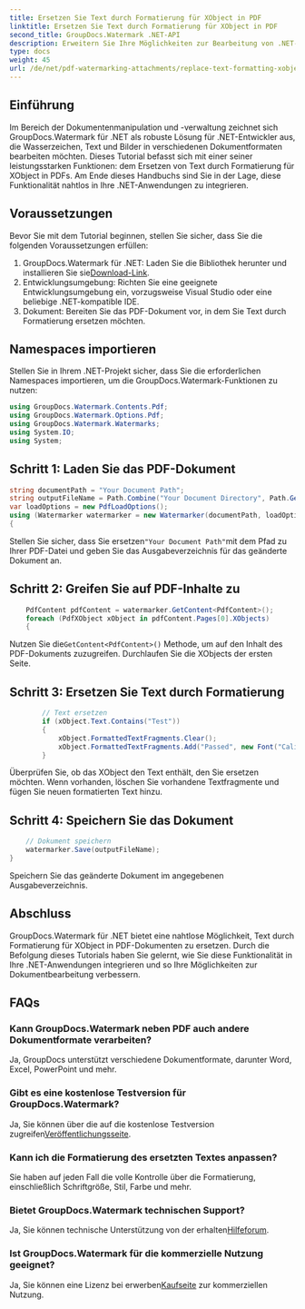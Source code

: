 ```yaml
---
title: Ersetzen Sie Text durch Formatierung für XObject in PDF
linktitle: Ersetzen Sie Text durch Formatierung für XObject in PDF
second_title: GroupDocs.Watermark .NET-API
description: Erweitern Sie Ihre Möglichkeiten zur Bearbeitung von .NET-Dokumenten mit GroupDocs für .NET. Erfahren Sie, wie Sie Text mühelos durch Formatierungen in PDFs ersetzen.
type: docs
weight: 45
url: /de/net/pdf-watermarking-attachments/replace-text-formatting-xobject-pdf/
---
```

## Einführung
Im Bereich der Dokumentenmanipulation und -verwaltung zeichnet sich GroupDocs.Watermark für .NET als robuste Lösung für .NET-Entwickler aus, die Wasserzeichen, Text und Bilder in verschiedenen Dokumentformaten bearbeiten möchten. Dieses Tutorial befasst sich mit einer seiner leistungsstarken Funktionen: dem Ersetzen von Text durch Formatierung für XObject in PDFs. Am Ende dieses Handbuchs sind Sie in der Lage, diese Funktionalität nahtlos in Ihre .NET-Anwendungen zu integrieren.
## Voraussetzungen
Bevor Sie mit dem Tutorial beginnen, stellen Sie sicher, dass Sie die folgenden Voraussetzungen erfüllen:
1.  GroupDocs.Watermark für .NET: Laden Sie die Bibliothek herunter und installieren Sie sie[Download-Link](https://releases.groupdocs.com/Watermark/net/).
2. Entwicklungsumgebung: Richten Sie eine geeignete Entwicklungsumgebung ein, vorzugsweise Visual Studio oder eine beliebige .NET-kompatible IDE.
3. Dokument: Bereiten Sie das PDF-Dokument vor, in dem Sie Text durch Formatierung ersetzen möchten.

## Namespaces importieren
Stellen Sie in Ihrem .NET-Projekt sicher, dass Sie die erforderlichen Namespaces importieren, um die GroupDocs.Watermark-Funktionen zu nutzen:
```csharp
using GroupDocs.Watermark.Contents.Pdf;
using GroupDocs.Watermark.Options.Pdf;
using GroupDocs.Watermark.Watermarks;
using System.IO;
using System;
```
## Schritt 1: Laden Sie das PDF-Dokument
```csharp
string documentPath = "Your Document Path";
string outputFileName = Path.Combine("Your Document Directory", Path.GetFileName(documentPath));
var loadOptions = new PdfLoadOptions();
using (Watermarker watermarker = new Watermarker(documentPath, loadOptions))
{
```
 Stellen Sie sicher, dass Sie ersetzen`"Your Document Path"`mit dem Pfad zu Ihrer PDF-Datei und geben Sie das Ausgabeverzeichnis für das geänderte Dokument an.
## Schritt 2: Greifen Sie auf PDF-Inhalte zu
```csharp
    PdfContent pdfContent = watermarker.GetContent<PdfContent>();
    foreach (PdfXObject xObject in pdfContent.Pages[0].XObjects)
    {
```
 Nutzen Sie die`GetContent<PdfContent>()` Methode, um auf den Inhalt des PDF-Dokuments zuzugreifen. Durchlaufen Sie die XObjects der ersten Seite.
## Schritt 3: Ersetzen Sie Text durch Formatierung
```csharp
        // Text ersetzen
        if (xObject.Text.Contains("Test"))
        {
            xObject.FormattedTextFragments.Clear();
            xObject.FormattedTextFragments.Add("Passed", new Font("Calibri", 19, FontStyle.Bold), Color.Red, Color.Aqua);
        }
```
Überprüfen Sie, ob das XObject den Text enthält, den Sie ersetzen möchten. Wenn vorhanden, löschen Sie vorhandene Textfragmente und fügen Sie neuen formatierten Text hinzu.
## Schritt 4: Speichern Sie das Dokument
```csharp
    // Dokument speichern
    watermarker.Save(outputFileName);
}
```
Speichern Sie das geänderte Dokument im angegebenen Ausgabeverzeichnis.

## Abschluss
GroupDocs.Watermark für .NET bietet eine nahtlose Möglichkeit, Text durch Formatierung für XObject in PDF-Dokumenten zu ersetzen. Durch die Befolgung dieses Tutorials haben Sie gelernt, wie Sie diese Funktionalität in Ihre .NET-Anwendungen integrieren und so Ihre Möglichkeiten zur Dokumentbearbeitung verbessern.
## FAQs
### Kann GroupDocs.Watermark neben PDF auch andere Dokumentformate verarbeiten?
Ja, GroupDocs unterstützt verschiedene Dokumentformate, darunter Word, Excel, PowerPoint und mehr.
### Gibt es eine kostenlose Testversion für GroupDocs.Watermark?
 Ja, Sie können über die auf die kostenlose Testversion zugreifen[Veröffentlichungsseite](https://releases.groupdocs.com/).
### Kann ich die Formatierung des ersetzten Textes anpassen?
Sie haben auf jeden Fall die volle Kontrolle über die Formatierung, einschließlich Schriftgröße, Stil, Farbe und mehr.
### Bietet GroupDocs.Watermark technischen Support?
 Ja, Sie können technische Unterstützung von der erhalten[Hilfeforum](https://forum.groupdocs.com/c/watermark/19).
### Ist GroupDocs.Watermark für die kommerzielle Nutzung geeignet?
 Ja, Sie können eine Lizenz bei erwerben[Kaufseite](https://purchase.groupdocs.com/buy) zur kommerziellen Nutzung.